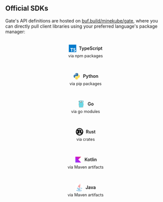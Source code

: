 ## Official SDKs

Gate's API definitions are hosted on [buf.build/minekube/gate](https://buf.build/minekube/gate/sdks), where you can directly pull client libraries using your preferred language's package manager:

<div class="vp-features">
  <div class="vp-feature-small">
    <a style="text-decoration: none" href="./typescript/" class="feature-link">
      <div class="title">
        <img src="https://raw.githubusercontent.com/devicons/devicon/master/icons/typescript/typescript-original.svg" class="tech-icon" alt="TypeScript" />
        TypeScript
      </div>
      <div class="details">via npm packages</div>
    </a>
  </div>
  <div class="vp-feature-small">
    <a style="text-decoration: none" href="./python/" class="feature-link">
      <div class="title">
        <img src="https://raw.githubusercontent.com/devicons/devicon/master/icons/python/python-original.svg" class="tech-icon" alt="Python" />
        Python
      </div>
      <div class="details">via pip packages</div>
    </a>
  </div>
  <div class="vp-feature-small">
    <a style="text-decoration: none" href="./go/" class="feature-link">
      <div class="title">
        <img src="https://raw.githubusercontent.com/devicons/devicon/master/icons/go/go-original.svg" class="tech-icon" alt="Go" />
        Go
      </div>
      <div class="details">via go modules</div>
    </a>
  </div>
  <div class="vp-feature-small">
    <a style="text-decoration: none" href="./rust/" class="feature-link">
      <div class="title">
        <img src="https://raw.githubusercontent.com/devicons/devicon/master/icons/rust/rust-original.svg" class="tech-icon" alt="Rust" />
        Rust
      </div>
      <div class="details">via crates</div>
    </a>
  </div>
  <div class="vp-feature-small">
    <a style="text-decoration: none" href="./kotlin/" class="feature-link">
      <div class="title">
        <img src="https://raw.githubusercontent.com/devicons/devicon/master/icons/kotlin/kotlin-original.svg" class="tech-icon" alt="Kotlin" />
        Kotlin
      </div>
      <div class="details">via Maven artifacts</div>
    </a>
  </div>
  <div class="vp-feature-small">
    <a style="text-decoration: none" href="./java/" class="feature-link">
      <div class="title">
        <img src="https://raw.githubusercontent.com/devicons/devicon/master/icons/java/java-original.svg" class="tech-icon" alt="Java" />
        Java
      </div>
      <div class="details">via Maven artifacts</div>
    </a>
  </div>
</div>

<style>
.vp-features {
  display: grid;
  grid-template-columns: repeat(auto-fit, minmax(250px, 1fr));
  gap: 20px;
  margin: 20px 0;
}

.vp-feature-small {
  padding: 12px;
  border-radius: 6px;
  background-color: var(--vp-c-bg-soft);
  border: 1px solid var(--vp-c-divider);
  text-align: center;
  transition: all 0.3s;
}

.vp-feature-small:hover {
  border-color: var(--vp-c-brand-1);
  transform: translateY(-1px);
  box-shadow: 0 2px 8px 0 var(--vp-c-divider);
}

.vp-feature-small .title {
  font-weight: 600;
  margin-bottom: 4px;
  color: var(--vp-c-text-1);
  display: flex;
  align-items: center;
  justify-content: center;
}

.vp-feature-small .details {
  color: var(--vp-c-text-2);
  font-size: 0.9em;
}

.tech-icon {
  width: 24px;
  height: 24px;
  display: inline-block;
  vertical-align: middle;
  margin-right: 8px;
}
</style>

